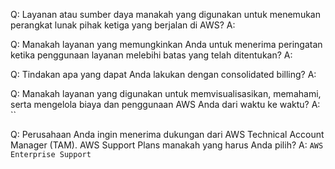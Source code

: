 Q: Layanan atau sumber daya manakah yang digunakan untuk menemukan perangkat lunak pihak ketiga yang berjalan di AWS?
A: 

Q: Manakah layanan yang memungkinkan Anda untuk menerima peringatan ketika penggunaan layanan melebihi batas yang telah ditentukan?
A: 

Q: Tindakan apa yang dapat Anda lakukan dengan consolidated billing?
A: 

Q: Manakah layanan yang digunakan untuk memvisualisasikan, memahami, serta mengelola biaya dan penggunaan AWS Anda dari waktu ke waktu?
A: ``

Q: Perusahaan Anda ingin menerima dukungan dari AWS Technical Account Manager (TAM). AWS Support Plans manakah yang harus Anda pilih?
A: `AWS Enterprise Support`